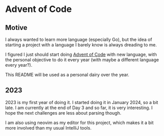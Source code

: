 # Advent of Code 

## Motive

I always wanted to learn more language (especially Go), but the idea of starting a project with a language I barely know is always dreading to me.

I figured I just should start doing [Advent of Code](https://adventofcode.com/) with new language, with the personal objective to do it every year (with maybe a different language every year?).

This README will be used as a personal dairy over the year. 

## 2023

2023 is my first year of doing it. I started doing it in January 2024, so a bit late. I am currently at the end of Day 3 and so far, it is very interesting. I hope the next challenges are less about parsing though. 

I am also using neovim as my editor for this project, which makes it a bit more involved than my usual IntelliJ tools. 
